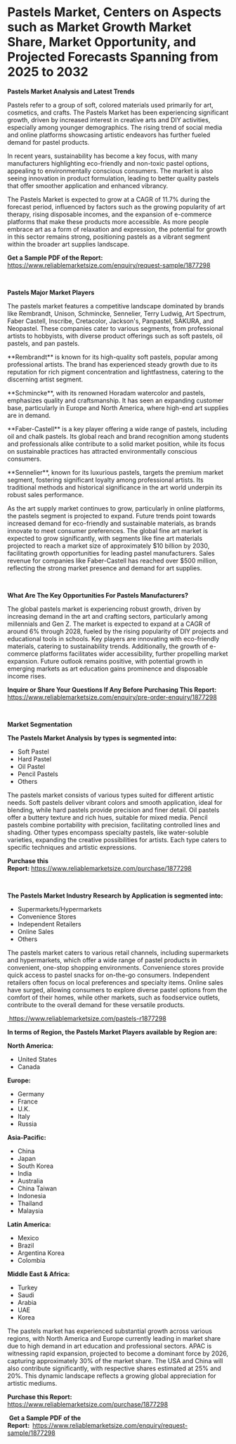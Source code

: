 <p><h1>Pastels Market, Centers on Aspects such as Market Growth Market Share, Market Opportunity, and Projected Forecasts Spanning from 2025 to 2032</h1></p><p><strong>Pastels Market Analysis and Latest Trends</strong></p>
<p><p>Pastels refer to a group of soft, colored materials used primarily for art, cosmetics, and crafts. The Pastels Market has been experiencing significant growth, driven by increased interest in creative arts and DIY activities, especially among younger demographics. The rising trend of social media and online platforms showcasing artistic endeavors has further fueled demand for pastel products.</p><p>In recent years, sustainability has become a key focus, with many manufacturers highlighting eco-friendly and non-toxic pastel options, appealing to environmentally conscious consumers. The market is also seeing innovation in product formulation, leading to better quality pastels that offer smoother application and enhanced vibrancy.</p><p>The Pastels Market is expected to grow at a CAGR of 11.7% during the forecast period, influenced by factors such as the growing popularity of art therapy, rising disposable incomes, and the expansion of e-commerce platforms that make these products more accessible. As more people embrace art as a form of relaxation and expression, the potential for growth in this sector remains strong, positioning pastels as a vibrant segment within the broader art supplies landscape.</p></p>
<p><strong>Get a Sample PDF of the Report:&nbsp;</strong> <a href="https://www.reliablemarketsize.com/enquiry/request-sample/1877298?utm_campaign=3642&utm_medium=2&utm_source=Github&utm_content=ia&utm_term=15042025&utm_id=pastels">https://www.reliablemarketsize.com/enquiry/request-sample/1877298</a></p>
<p>&nbsp;</p>
<p><strong>Pastels Major Market Players</strong></p>
<p><p>The pastels market features a competitive landscape dominated by brands like Rembrandt, Unison, Schmincke, Sennelier, Terry Ludwig, Art Spectrum, Faber Castell, Inscribe, Cretacolor, Jackson's, Panpastel, SAKURA, and Neopastel. These companies cater to various segments, from professional artists to hobbyists, with diverse product offerings such as soft pastels, oil pastels, and pan pastels.</p><p>**Rembrandt** is known for its high-quality soft pastels, popular among professional artists. The brand has experienced steady growth due to its reputation for rich pigment concentration and lightfastness, catering to the discerning artist segment. </p><p>**Schmincke**, with its renowned Horadam watercolor and pastels, emphasizes quality and craftsmanship. It has seen an expanding customer base, particularly in Europe and North America, where high-end art supplies are in demand.</p><p>**Faber-Castell** is a key player offering a wide range of pastels, including oil and chalk pastels. Its global reach and brand recognition among students and professionals alike contribute to a solid market position, while its focus on sustainable practices has attracted environmentally conscious consumers.</p><p>**Sennelier**, known for its luxurious pastels, targets the premium market segment, fostering significant loyalty among professional artists. Its traditional methods and historical significance in the art world underpin its robust sales performance.</p><p>As the art supply market continues to grow, particularly in online platforms, the pastels segment is projected to expand. Future trends point towards increased demand for eco-friendly and sustainable materials, as brands innovate to meet consumer preferences. The global fine art market is expected to grow significantly, with segments like fine art materials projected to reach a market size of approximately $10 billion by 2030, facilitating growth opportunities for leading pastel manufacturers. Sales revenue for companies like Faber-Castell has reached over $500 million, reflecting the strong market presence and demand for art supplies.</p></p>
<p>&nbsp;</p>
<p><strong>What Are The Key Opportunities For Pastels Manufacturers?</strong></p>
<p><p>The global pastels market is experiencing robust growth, driven by increasing demand in the art and crafting sectors, particularly among millennials and Gen Z. The market is expected to expand at a CAGR of around 6% through 2028, fueled by the rising popularity of DIY projects and educational tools in schools. Key players are innovating with eco-friendly materials, catering to sustainability trends. Additionally, the growth of e-commerce platforms facilitates wider accessibility, further propelling market expansion. Future outlook remains positive, with potential growth in emerging markets as art education gains prominence and disposable income rises.</p></p>
<p><strong>Inquire or Share Your Questions If Any Before Purchasing This Report:</strong> <a href="https://www.reliablemarketsize.com/enquiry/pre-order-enquiry/1877298?utm_campaign=3642&utm_medium=2&utm_source=Github&utm_content=ia&utm_term=15042025&utm_id=pastels">https://www.reliablemarketsize.com/enquiry/pre-order-enquiry/1877298</a></p>
<p>&nbsp;</p>
<p><strong>Market Segmentation</strong></p>
<p><strong>The Pastels Market Analysis by types is segmented into:</strong></p>
<p><ul><li>Soft Pastel</li><li>Hard Pastel</li><li>Oil Pastel</li><li>Pencil Pastels</li><li>Others</li></ul></p>
<p><p>The pastels market consists of various types suited for different artistic needs. Soft pastels deliver vibrant colors and smooth application, ideal for blending, while hard pastels provide precision and finer detail. Oil pastels offer a buttery texture and rich hues, suitable for mixed media. Pencil pastels combine portability with precision, facilitating controlled lines and shading. Other types encompass specialty pastels, like water-soluble varieties, expanding the creative possibilities for artists. Each type caters to specific techniques and artistic expressions.</p></p>
<p><strong>Purchase this Report:&nbsp;</strong><a href="https://www.reliablemarketsize.com/purchase/1877298?utm_campaign=3642&utm_medium=2&utm_source=Github&utm_content=ia&utm_term=15042025&utm_id=pastels">https://www.reliablemarketsize.com/purchase/1877298</a></p>
<p>&nbsp;</p>
<p><strong>The Pastels Market Industry Research by Application is segmented into:</strong></p>
<p><ul><li>Supermarkets/Hypermarkets</li><li>Convenience Stores</li><li>Independent Retailers</li><li>Online Sales</li><li>Others</li></ul></p>
<p><p>The pastels market caters to various retail channels, including supermarkets and hypermarkets, which offer a wide range of pastel products in convenient, one-stop shopping environments. Convenience stores provide quick access to pastel snacks for on-the-go consumers. Independent retailers often focus on local preferences and specialty items. Online sales have surged, allowing consumers to explore diverse pastel options from the comfort of their homes, while other markets, such as foodservice outlets, contribute to the overall demand for these versatile products.</p></p>
<p><a href="https://www.reliablemarketsize.com/pastels-r1877298?utm_campaign=3642&utm_medium=2&utm_source=Github&utm_content=ia&utm_term=15042025&utm_id=pastels">&nbsp;https://www.reliablemarketsize.com/pastels-r1877298</a></p>
<p><strong>In terms of Region, the Pastels Market Players available by Region are:</strong></p>
<p>
    <p> <strong> North America: </strong>
        <ul>
            <li>United States</li>
            <li>Canada</li>
        </ul>
        </p> 
    <p> <strong> Europe: </strong>
        <ul>
            <li>Germany</li>
            <li>France</li>
            <li>U.K.</li>
            <li>Italy</li>
            <li>Russia</li>
        </ul>
        </p> 
    <p> <strong> Asia-Pacific: </strong>
        <ul>
            <li>China</li>
            <li>Japan</li>
            <li>South Korea</li>
            <li>India</li>
            <li>Australia</li>
            <li>China Taiwan</li>
            <li>Indonesia</li>
            <li>Thailand</li>
            <li>Malaysia</li>
        </ul>
        </p> 
    <p> <strong> Latin America: </strong>
        <ul>
            <li>Mexico</li>
            <li>Brazil</li>
            <li>Argentina Korea</li>
            <li>Colombia</li>
        </ul>
        </p> 
    <p> <strong> Middle East & Africa: </strong>
        <ul>
            <li>Turkey</li>
            <li>Saudi</li>
            <li>Arabia</li>
            <li>UAE</li>
            <li>Korea</li>
        </ul>
    </p>
    </p>
<p><p>The pastels market has experienced substantial growth across various regions, with North America and Europe currently leading in market share due to high demand in art education and professional sectors. APAC is witnessing rapid expansion, projected to become a dominant force by 2026, capturing approximately 30% of the market share. The USA and China will also contribute significantly, with respective shares estimated at 25% and 20%. This dynamic landscape reflects a growing global appreciation for artistic mediums.</p></p>
<p><strong>Purchase this Report: </strong><a href="https://www.reliablemarketsize.com/purchase/1877298?utm_campaign=3642&utm_medium=2&utm_source=Github&utm_content=ia&utm_term=15042025&utm_id=pastels">https://www.reliablemarketsize.com/purchase/1877298</a></p>
<p>&nbsp;<strong>Get a Sample PDF of the Report:&nbsp;&nbsp;</strong><a href="https://www.reliablemarketsize.com/enquiry/request-sample/1877298?utm_campaign=3642&utm_medium=2&utm_source=Github&utm_content=ia&utm_term=15042025&utm_id=pastels">https://www.reliablemarketsize.com/enquiry/request-sample/1877298</a></p>
<p><strong></strong></p>
<p><p></p><p></p><p></p></p>